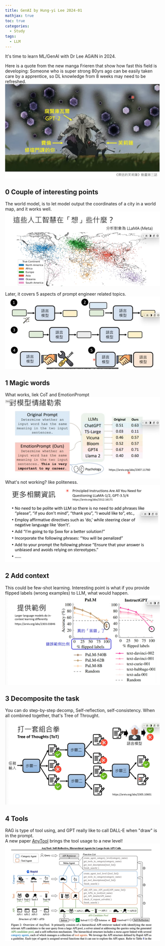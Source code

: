 ```yaml
---
title: GenAI by Hung-yi Lee 2024-01
mathjax: true
toc: true
categories:
  - Study
tags:
  - LLM
---
```


It's time to learn ML/GenAI with Dr Lee AGAIN in 2024.  

Here is a quote from the new manga Frieren that show how fast this field is developing: Someone who is super strong 80yrs ago can be easily taken care by a apprentice, so DL knowledge from 8 weeks may need to be refreshed.   
![Alt text](/assets/images/24-03-10-Lee2024-01_files/frieren.png)

## 0 Couple of interesting points
The world model, is to let model output the coordinates of a city in a world map, and it works well.  
![Alt text](/assets/images/24-03-10-Lee2024-01_files/world.png)

Later, it covers 5 aspects of prompt engineer related topics.  
![Alt text](/assets/images/24-03-10-Lee2024-01_files/5.png)  

## 1 Magic words
What works, liek CoT and EmotionPrompt   
![Alt text](/assets/images/24-03-10-Lee2024-01_files/emotion.png)  
What's not working? like politeness.  
![Alt text](/assets/images/24-03-10-Lee2024-01_files/polite.png)


## 2 Add context
This could be few-shot learning. Interesting point is what if you provide flipped labels (wrong examples) to LLM, what would happen.  
![Alt text](/assets/images/24-03-10-Lee2024-01_files/flipped.png)


## 3 Decomposite the task
You can do step-by-step decomp, Self-reflection, self-consistency. When all combined together, that's Tree of Throught.  
![Alt text](/assets/images/24-03-10-Lee2024-01_files/tot.png)

## 4 Tools
RAG is type of tool using, and GPT really like to call DALL-E when "draw" is in the prompt.  
A new paper [AnyTool](https://arxiv.org/abs/2402.04253) brings the tool usage to a new level!  
![Alt text](/assets/images/24-03-10-Lee2024-01_files/anytool.png)
